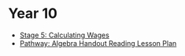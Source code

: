 # Year 10

* [Stage 5: Calculating Wages](https://docs.google.com/spreadsheets/d/13pBLI0x-9LFkaCo6XHvjhrdsUF-cWHf_/edit?usp=sharing]ouid=105695151958016124658]rtpof=true]sd=true)
* [Pathway: Algebra Handout Reading Lesson Plan](static\pdfs\my_resources\algebra_handout_reading_lesson_plan.pdf)

